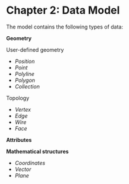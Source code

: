# Chapter 2: Data Model

The model contains the following types of data:

__Geometry__

User-defined geometry
  * _Position_
  * _Point_
  * _Polyline_
  * _Polygon_
  * _Collection_

Topology
  * _Vertex_
  * _Edge_
  * _Wire_
  * _Face_

__Attributes__

__Mathematical structures__
  * _Coordinates_
  * _Vector_
  * _Plane_